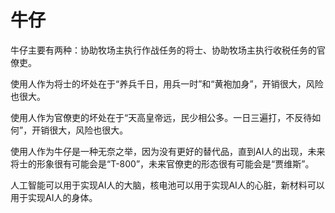 # 牛仔

牛仔主要有两种：协助牧场主执行作战任务的将士、协助牧场主执行收税任务的官僚吏。

使用人作为将士的坏处在于“养兵千日，用兵一时”和“黄袍加身”，开销很大，风险也很大。

使用人作为官僚吏的坏处在于“天高皇帝远，民少相公多。一日三遍打，不反待如何”，开销很大，风险也很大。

使用人作为牛仔是一种无奈之举，因为没有更好的替代品，直到AI人的出现，未来将士的形象很有可能会是“T-800”，未来官僚吏的形态很有可能会是“贾维斯”。

人工智能可以用于实现AI人的大脑，核电池可以用于实现AI人的心脏，新材料可以用于实现AI人的身体。

